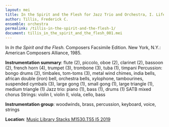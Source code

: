 ```yaml
---
layout: mei
title: In the Spirit and the Flesh for Jazz Trio and Orchestra, I. Life
author: Tillis, Frederick C.
ensemble: orchestra
permalink: /tillis-in-the-spirit-and-the-flesh-1/
document: tillis_in_the_spirit_and_the_flesh_001.mei
---
```


In *In the Spirit and the Flesh.* Composers Facsimile Edition. New York, N.Y.: American Composers Alliance, 1985.

**Instrumentation summary**: flute (2), piccolo, oboe (2), clarinet (2), bassoon (2), french horn (4), trumpet (3), trombone (3), tuba (1), timpani 
Percussion: bongo drums (2), timbales, tom-toms (3), metal wind chimes, india bells, african double (iron) bell, orchestra bells, xylophone, tambourines, suspended cymbals (3), large gong (1), small gong (1), large triangle (1), medium triangle (1) 
Jazz trio: piano (1), bass (1), drums (1) 
SATB mixed chorus 
Strings: violin I, violin II, viola, cello, bass 

**Instrumentation group**: woodwinds, brass, percussion, keyboard, voice, strings

**Location**: <a href="https://tufts.primo.exlibrisgroup.com/permalink/01TUN_INST/1kc9gia/alma991018601678303851" target="_blank">Music Library Stacks M1530.T55 I5 2019</a>
